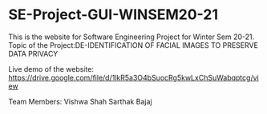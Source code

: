 # SE-Project-GUI-WINSEM20-21

This is the website for Software Engineering Project for Winter Sem 20-21.
Topic of the Project:DE-IDENTIFICATION OF FACIAL IMAGES TO PRESERVE DATA PRIVACY

Live demo of the website:
https://drive.google.com/file/d/1lkR5a3O4bSuocRg5kwLxChSuWabqptcg/view

Team Members:
Vishwa Shah
Sarthak Bajaj
